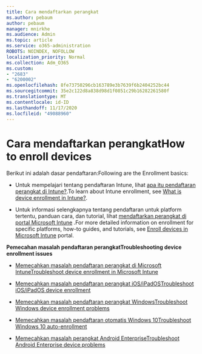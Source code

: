 ```yaml
---
title: Cara mendaftarkan perangkat
ms.author: pebaum
author: pebaum
manager: mnirkhe
ms.audience: Admin
ms.topic: article
ms.service: o365-administration
ROBOTS: NOINDEX, NOFOLLOW
localization_priority: Normal
ms.collection: Adm_O365
ms.custom:
- "2683"
- "6200002"
ms.openlocfilehash: 8fe73750296cb163789e3b7639f6b2404252bc44
ms.sourcegitcommit: 35e2c122d8a838d98d1f0851c29b16282261580f
ms.translationtype: MT
ms.contentlocale: id-ID
ms.lasthandoff: 11/17/2020
ms.locfileid: "49088960"
---
```

# <a name="how-to-enroll-devices"></a><span data-ttu-id="2c5a7-102">Cara mendaftarkan perangkat</span><span class="sxs-lookup"><span data-stu-id="2c5a7-102">How to enroll devices</span></span>

<span data-ttu-id="2c5a7-103">Berikut ini adalah dasar pendaftaran:</span><span class="sxs-lookup"><span data-stu-id="2c5a7-103">Following are the Enrollment basics:</span></span>

- <span data-ttu-id="2c5a7-104">Untuk mempelajari tentang pendaftaran Intune, lihat [apa itu pendaftaran perangkat di Intune?](https://docs.microsoft.com/mem/intune/enrollment/device-enrollment).</span><span class="sxs-lookup"><span data-stu-id="2c5a7-104">To learn about Intune enrollment, see [What is device enrollment in Intune?](https://docs.microsoft.com/mem/intune/enrollment/device-enrollment).</span></span>

- <span data-ttu-id="2c5a7-105">Untuk informasi selengkapnya tentang pendaftaran untuk platform tertentu, panduan cara, dan tutorial, lihat [mendaftarkan perangkat di portal Microsoft Intune](https://docs.microsoft.com/mem/intune/enrollment/) .</span><span class="sxs-lookup"><span data-stu-id="2c5a7-105">For more detailed information on enrollment for specific platforms, how-to guides, and tutorials, see [Enroll devices in Microsoft Intune](https://docs.microsoft.com/mem/intune/enrollment/) portal.</span></span>

<span data-ttu-id="2c5a7-106">**Pemecahan masalah pendaftaran perangkat**</span><span class="sxs-lookup"><span data-stu-id="2c5a7-106">**Troubleshooting device enrollment issues**</span></span>

- [<span data-ttu-id="2c5a7-107">Memecahkan masalah pendaftaran perangkat di Microsoft Intune</span><span class="sxs-lookup"><span data-stu-id="2c5a7-107">Troubleshoot device enrollment in Microsoft Intune</span></span>](https://docs.microsoft.com/mem/intune/enrollment/troubleshoot-device-enrollment-in-intune)

- [<span data-ttu-id="2c5a7-108">Memecahkan masalah pendaftaran perangkat iOS/iPadOS</span><span class="sxs-lookup"><span data-stu-id="2c5a7-108">Troubleshoot iOS/iPadOS device enrollment</span></span>](https://docs.microsoft.com/mem/intune/enrollment/troubleshoot-ios-enrollment-errors)

- [<span data-ttu-id="2c5a7-109">Memecahkan masalah pendaftaran perangkat Windows</span><span class="sxs-lookup"><span data-stu-id="2c5a7-109">Troubleshoot Windows device enrollment problems</span></span>](https://docs.microsoft.com/mem/intune/enrollment/troubleshoot-windows-enrollment-errors)

- [<span data-ttu-id="2c5a7-110">Memecahkan masalah pendaftaran otomatis Windows 10</span><span class="sxs-lookup"><span data-stu-id="2c5a7-110">Troubleshoot Windows 10 auto-enrollment</span></span>](https://docs.microsoft.com/mem/intune/enrollment/troubleshoot-windows-auto-enrollment)

- [<span data-ttu-id="2c5a7-111">Memecahkan masalah perangkat Android Enterprise</span><span class="sxs-lookup"><span data-stu-id="2c5a7-111">Troubleshoot Android Enterprise device problems</span></span>](https://docs.microsoft.com/mem/intune/enrollment/troubleshoot-android-enrollment)


